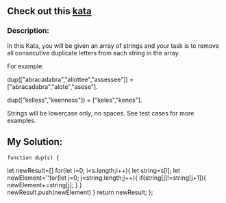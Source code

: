 ## Check out this [kata](https://www.codewars.com/kata/59f08f89a5e129c543000069)

### Description:

In this Kata, you will be given an array of strings and your task is to remove all consecutive duplicate letters from each string in the array.

For example:

dup(["abracadabra","allottee","assessee"]) = ["abracadabra","alote","asese"].

dup(["kelless","keenness"]) = ["keles","kenes"].

Strings will be lowercase only, no spaces. See test cases for more examples.

## My Solution:


    
    function dup(s) {
  let newResult=[]
  for(let i=0; i<s.length;i++){
    let string=s[i];
    let newElement=''for(let j=0; j<string.length;j++){
      if(string[j]!=string[j+1]){
        newElement+=string[j];
      }
    }   
    newResult.push(newElement)
    }    return newResult; };


